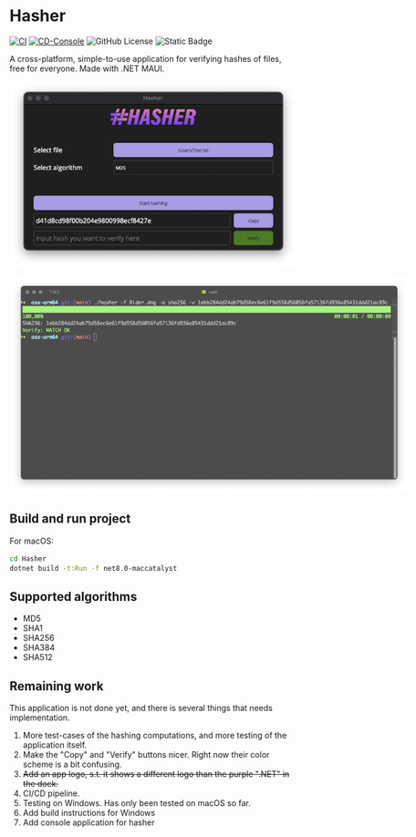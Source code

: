 # Hasher

[![CI](https://github.com/larsjuvik/hasher/actions/workflows/CI.yml/badge.svg)](https://github.com/larsjuvik/hasher/actions/workflows/CI.yml)
[![CD-Console](https://github.com/larsjuvik/hasher/actions/workflows/CD-Console.yml/badge.svg)](https://github.com/larsjuvik/hasher/actions/workflows/CD-Console.yml)
![GitHub License](https://img.shields.io/github/license/larsjuvik/hasher)
![Static Badge](https://img.shields.io/badge/made_with-C%23-blue)

A cross-platform, simple-to-use application for verifying hashes of files, free for everyone. Made with .NET MAUI.


<p align="center">
  <img src="docs/res/Hasher_GUI.png" style="width: 700px" />
</p>
<p align="center" style="width: 700px">
  <img src="docs/res/Hasher_Console.png" />
</p>


## Build and run project

For macOS:

```bash
cd Hasher
dotnet build -t:Run -f net8.0-maccatalyst
```

## Supported algorithms

- MD5
- SHA1
- SHA256
- SHA384
- SHA512

## Remaining work

This application is not done yet, and there is several things that needs implementation.

1. More test-cases of the hashing computations, and more testing of the application itself.
2. Make the "Copy" and "Verify" buttons nicer. Right now their color scheme is a bit confusing.
3. ~~Add an app logo, s.t. it shows a different logo than the purple ".NET" in the dock.~~
4. CI/CD pipeline.
5. Testing on Windows. Has only been tested on macOS so far.
6. Add build instructions for Windows
7. Add console application for hasher
